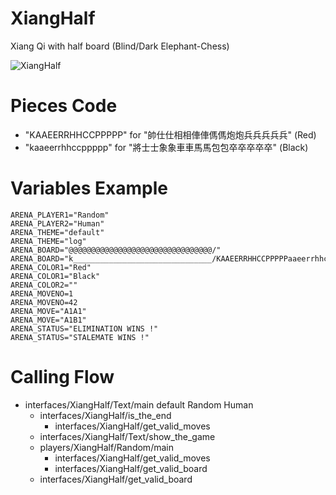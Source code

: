 XiangHalf
=========
Xiang Qi with half board (Blind/Dark Elephant-Chess)

![XiangHalf](https://user-images.githubusercontent.com/6536345/35132168-d107d70a-fd04-11e7-9205-c29b974a18a8.png)

Pieces Code
===========
* "KAAEERRHHCCPPPPP" for "帥仕仕相相俥俥傌傌炮炮兵兵兵兵兵" (Red)
* "kaaeerrhhccppppp" for "將士士象象車車馬馬包包卒卒卒卒卒" (Black)

Variables Example
=================
	ARENA_PLAYER1="Random"
	ARENA_PLAYER2="Human"
	ARENA_THEME="default"
	ARENA_THEME="log"
	ARENA_BOARD="@@@@@@@@@@@@@@@@@@@@@@@@@@@@@@@@/"
	ARENA_BOARD="k_______________________________/KAAEERRHHCCPPPPPaaeerrhhccppppp"
	ARENA_COLOR1="Red"
	ARENA_COLOR1="Black"
	ARENA_COLOR2=""
	ARENA_MOVENO=1
	ARENA_MOVENO=42
	ARENA_MOVE="A1A1"
	ARENA_MOVE="A1B1"
	ARENA_STATUS="ELIMINATION WINS !"
	ARENA_STATUS="STALEMATE WINS !"

Calling Flow
============
* interfaces/XiangHalf/Text/main default Random Human
	* interfaces/XiangHalf/is_the_end
		* interfaces/XiangHalf/get_valid_moves
	* interfaces/XiangHalf/Text/show_the_game
	* players/XiangHalf/Random/main
		* interfaces/XiangHalf/get_valid_moves
		* interfaces/XiangHalf/get_valid_board
	* interfaces/XiangHalf/get_valid_board
